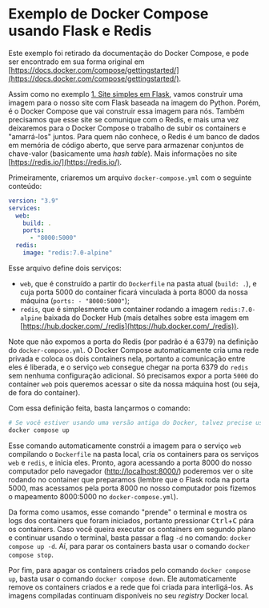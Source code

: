# Exemplo de Docker Compose usando Flask e Redis

Este exemplo foi retirado da documentação do Docker Compose, e pode ser encontrado em sua forma original em [https://docs.docker.com/compose/gettingstarted/](https://docs.docker.com/compose/gettingstarted/).

Assim como no exemplo [1. Site simples em Flask](../1.site-flask/), vamos construir uma imagem para o nosso site com Flask baseada na imagem do Python. Porém, é o Docker Compose que vai construir essa imagem para nós. Também precisamos que esse site se comunique com o Redis, e mais uma vez deixaremos para o Docker Compose o trabalho de subir os containers e "amarrá-los" juntos. Para quem não conhece, o Redis é um banco de dados em memória de código aberto, que serve para armazenar conjuntos de chave-valor (basicamente uma _hash table_). Mais informações no site [https://redis.io/](https://redis.io/).

Primeiramente, criaremos um arquivo `docker-compose.yml` com o seguinte conteúdo:
```yml
version: "3.9"
services:
  web:
    build: .
    ports:
      - "8000:5000"
  redis:
    image: "redis:7.0-alpine"
```

Esse arquivo define dois serviços:
- `web`, que é construído a partir do `Dockerfile` na pasta atual (`build: .`), e cuja porta 5000 do container ficará vinculada à porta 8000 da nossa máquina (`ports: - "8000:5000"`);
- `redis`, que é simplesmente um container rodando a imagem `redis:7.0-alpine` baixada do Docker Hub (mais detalhes sobre esta imagem em [https://hub.docker.com/_/redis](https://hub.docker.com/_/redis)).

Note que não expomos a porta do Redis (por padrão é a 6379) na definição do `docker-compose.yml`. O Docker Compose automaticamente cria uma rede privada e coloca os dois containers nela, portanto a comunicação entre eles é liberada, e o serviço `web` consegue chegar na porta 6379 do `redis` sem nenhuma configuração adicional. Só precisamos expor a porta `5000` do container `web` pois queremos acessar o site da nossa máquina host (ou seja, de fora do container).

Com essa definição feita, basta lançarmos o comando:

```bash
# Se você estiver usando uma versão antiga do Docker, talvez precise usar um hífen no comando: docker-compose up
docker compose up
```

Esse comando automaticamente constrói a imagem para o serviço `web` compilando o `Dockerfile` na pasta local, cria os containers para os serviços `web` e `redis`, e inicia eles. Pronto, agora acessando a porta 8000 do nosso computador pelo navegador ([http://localhost:8000/](http://localhost:8000/)) poderemos ver o site rodando no container que preparamos (lembre que o Flask roda na porta 5000, mas acessamos pela porta 8000 no nosso computador pois fizemos o mapeamento 8000:5000 no `docker-compose.yml`).

Da forma como usamos, esse comando "prende" o terminal e mostra os logs dos containers que foram iniciados, portanto pressionar <kbd>Ctrl</kbd>+<kbd>C</kbd> pára os containers. Caso você queira executar os containers em segundo plano e continuar usando o terminal, basta passar a flag `-d` no comando: `docker compose up -d`. Aí, para parar os containers basta usar o comando `docker compose stop`.

Por fim, para apagar os containers criados pelo comando `docker compose up`, basta usar o comando `docker compose down`. Ele automaticamente remove os containers criados e a rede que foi criada para interligá-los. As imagens compiladas continuam disponíveis no seu _registry_ Docker local.
